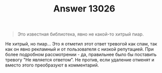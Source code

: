 ﻿---
title: "Answer 13026"
se.owner.user_id: 240512
se.owner.display_name: "MSDN.WhiteKnight"
se.owner.link: "https://ru.meta.stackoverflow.com/users/240512/msdn-whiteknight"
se.answer_id: 13026
se.question_id: 13023
se.post_type: answer
se.is_accepted: False
---
<blockquote>
<p>Это известная библиотека, явно не какой-то хитрый пиар.</p>
</blockquote>
<p>Не хитрый, но пиар... Это я отметил этот ответ тревогой как спам, так как он явно рекламный и от пользователя с низкой репутацией. При более подробном рассмотрении - да, правильнее было бы поставить тревогу &quot;Не является ответом&quot;. Не против, если удаление отменят и вместо этого преобразуют в комментарий.</p>

